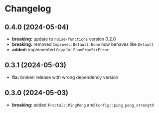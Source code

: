 # Changelog

## 0.4.0 (2024-05-04)
- **breaking:** update to `noise-functions` version 0.2.0
- **breaking:** removed `Improve::Default`, `None` now behaves like `Default`
- **added:** implemented `Copy` for `EnumFromStrError`

## 0.3.1 (2024-05-03)
- **fix:** broken release with wrong dependency version

## 0.3.0 (2024-05-03)
- **breaking:** added `Fractal::PingPong` and `Config::ping_pong_strength`